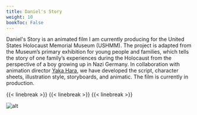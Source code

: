 ```yaml
---
title: Daniel's Story
weight: 10
bookToc: False
---
```

Daniel's Story is an animated film I am currently producing for the United States Holocaust Memorial Museum (USHMM). The project is adapted from the Museum’s primary exhibition for young people and families, which tells the story of one family’s experiences during the Holocaust from the perspective of a boy growing up in Nazi Germany. In collaboration with animation director [Yaka Hara](https://yakahara.com/), we have developed the script, character sheets, illustration style, storyboards, and animatic. The film is currently in production.


{{< linebreak >}}
{{< linebreak >}}
{{< linebreak >}}

![alt](/DS/DS02.jpg)


<!-- {{< figure src=/DS03.jpg caption="*Model sheets by Yaka Hara*">}} -->






